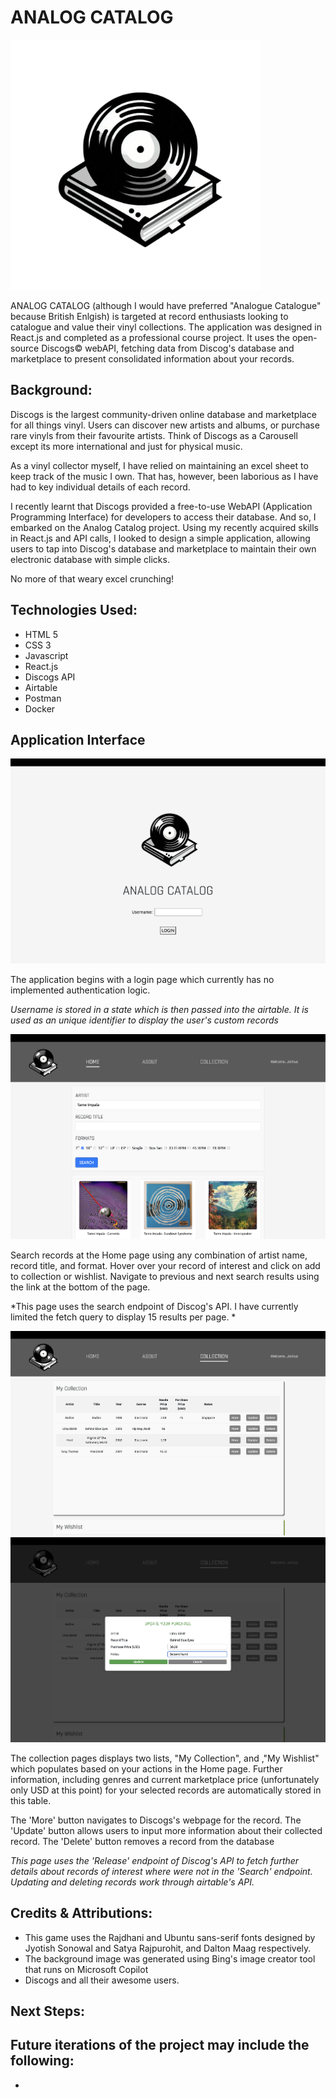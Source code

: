 # ANALOG CATALOG


<img src = "./images/App-logo.png" width= "400px" height="400px"/>

ANALOG CATALOG (although I would have preferred "Analogue Catalogue" because British Enlgish) is targeted at record enthusiasts looking to catalogue and value their vinyl collections. The application was designed in React.js and completed as a professional course project. It uses the open-source Discogs© webAPI, fetching data from Discog's database and marketplace to present consolidated information about your records.

## Background:
Discogs is the largest community-driven online database and marketplace for all things vinyl. Users can discover new artists and albums, or purchase rare vinyls from their favourite artists.
Think of Discogs as a Carousell except its more international and just for physical music.

As a vinyl collector myself, I have relied on maintaining an excel sheet to keep track of the music I own. That has, however, been laborious as I have had to key individual details of each record.

I recently learnt that Discogs provided a free-to-use WebAPI (Application Programming Interface) for developers to access their database.  And  so, I embarked on the Analog Catalog project. Using my recently acquired skills in React.js and API calls, I looked to design a simple application, allowing users to tap into Discog's database and marketplace to maintain their own electronic database with simple clicks. 

No more of that weary excel crunching! 

## Technologies Used:

- HTML 5
- CSS 3
- Javascript 
- React.js
- Discogs API 
- Airtable 
- Postman
- Docker

<!-- ## How to Start

Access the project's public board [here](https://github.com/users/jxrchan/projects/1) 

Setting Up Guide
Clone the Repository:

git clone https://github.com/aetheryn/ga-project-4
Navigate to the Frontend Directory:

cd ./frontend
Create a .env file:

touch .env
Open and update the .env file with the frontend environment variables.

Install Dependencies:

npm install
Start the Development Server:

npm run dev
Access the Application: Open your browser and visit http://localhost:5173

Start a new terminal.

Naviate to the Backend Directory:

cd ./backend
Create a .env file:
touch .env
Open and update the .env file with the backend environment variables.

Install Dependencies:

npm install
Start the Development Server:
npm run dev
The backend server will be running on http://localhost:5001.
Environment Variables
Frontend
VITE_SERVER=http://localhost:5001 #ENSURE THAT PORT CORRESPONDS TO THAT IN BACKEND ENV -->



## Application Interface 

<img src= "./images/login_page.png">

The application begins with a login page which currently has no implemented authentication logic.  

*Username is stored in a state which is then passed into the airtable. It is used as an unique identifier to display the user's custom records* 

<img src="./images/search_page.png">

Search records at the Home page using any combination of artist name, record title, and format. Hover over your record of interest and click on add to collection or wishlist. Navigate to previous and next search results using the link at the bottom of the page.

*This page uses the search endpoint of Discog's API. I have currently limited the fetch query to display 15 results per page. *

<img src="./images/collection_page.png">
<img src="./images/update_modal.png">

The collection pages displays two lists, "My Collection", and ,"My Wishlist" which populates based on your actions in the Home page. Further information, including genres and current marketplace price (unfortunately only USD at this point) for your selected records are automatically stored in this table. 

The 'More' button navigates to Discogs's webpage for the record.
The 'Update' button allows users to input more information about their collected record.
The 'Delete' button removes a record from the database

*This page uses the 'Release' endpoint of Discog's API to fetch further details about records of interest where were not in the 'Search' endpoint. Updating and deleting records work through airtable's API.*

## Credits & Attributions:

- This game uses the Rajdhani and Ubuntu sans-serif fonts designed by Jyotish Sonowal and Satya Rajpurohit, and Dalton Maag respectively.
- The background image was generated using Bing's image creator tool that runs on Microsoft Copilot
- Discogs and all their awesome users. 

## Next Steps:

Future iterations of the project may include the following:
- 
- 
